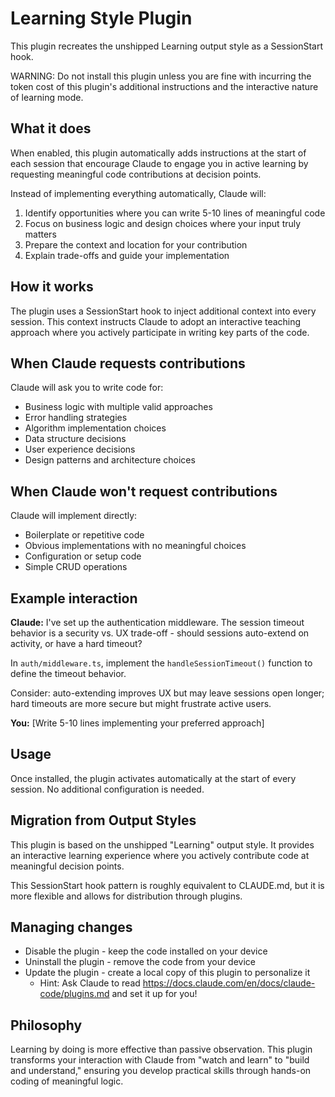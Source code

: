 # Learning Style Plugin

This plugin recreates the unshipped Learning output style as a SessionStart hook.

WARNING: Do not install this plugin unless you are fine with incurring the token cost of this plugin's additional instructions and the interactive nature of learning mode.

## What it does

When enabled, this plugin automatically adds instructions at the start of each session that encourage Claude to engage you in active learning by requesting meaningful code contributions at decision points.

Instead of implementing everything automatically, Claude will:

1. Identify opportunities where you can write 5-10 lines of meaningful code
2. Focus on business logic and design choices where your input truly matters
3. Prepare the context and location for your contribution
4. Explain trade-offs and guide your implementation

## How it works

The plugin uses a SessionStart hook to inject additional context into every session. This context instructs Claude to adopt an interactive teaching approach where you actively participate in writing key parts of the code.

## When Claude requests contributions

Claude will ask you to write code for:
- Business logic with multiple valid approaches
- Error handling strategies
- Algorithm implementation choices
- Data structure decisions
- User experience decisions
- Design patterns and architecture choices

## When Claude won't request contributions

Claude will implement directly:
- Boilerplate or repetitive code
- Obvious implementations with no meaningful choices
- Configuration or setup code
- Simple CRUD operations

## Example interaction

**Claude:** I've set up the authentication middleware. The session timeout behavior is a security vs. UX trade-off - should sessions auto-extend on activity, or have a hard timeout?

In `auth/middleware.ts`, implement the `handleSessionTimeout()` function to define the timeout behavior.

Consider: auto-extending improves UX but may leave sessions open longer; hard timeouts are more secure but might frustrate active users.

**You:** [Write 5-10 lines implementing your preferred approach]

## Usage

Once installed, the plugin activates automatically at the start of every session. No additional configuration is needed.

## Migration from Output Styles

This plugin is based on the unshipped "Learning" output style. It provides an interactive learning experience where you actively contribute code at meaningful decision points.

This SessionStart hook pattern is roughly equivalent to CLAUDE.md, but it is more flexible and allows for distribution through plugins.

## Managing changes

- Disable the plugin - keep the code installed on your device
- Uninstall the plugin - remove the code from your device
- Update the plugin - create a local copy of this plugin to personalize it
  - Hint: Ask Claude to read https://docs.claude.com/en/docs/claude-code/plugins.md and set it up for you!

## Philosophy

Learning by doing is more effective than passive observation. This plugin transforms your interaction with Claude from "watch and learn" to "build and understand," ensuring you develop practical skills through hands-on coding of meaningful logic.
